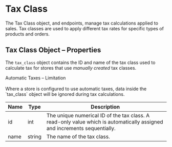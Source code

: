 # <span class="jumptarget"> Tax Class </span>

The Tax Class object, and endpoints, manage tax calculations applied to sales. Tax classes are used to apply different tax rates for specific types of products and orders.

## <span class="jumptarget"> Tax Class Object – Properties </span>

The `tax_class` object contains the ID and name of the tax class used to calculate tax for stores that use _manually created_ tax classes. 

<aside class="warning">
<span class="aside-warning-hd">Automatic Taxes – Limitation</span><br><br>
Where a store is configured to use automatic taxes, data inside the `tax_class` object will be ignored during tax calculations.
</aside>

| Name | Type | Description |
| --- | --- | --- |
| id | int | The unique numerical ID of the tax class. A read-only value which is automatically assigned and increments sequentially. |
| name | string | The name of the tax class. 
